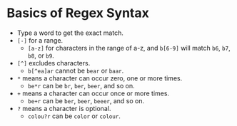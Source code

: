 # Basics of Regex Syntax

- Type a word to get the exact match.
- `[-]` for a range.
  - `[a-z]` for characters in the range of a-z, and `b[6-9]` will match `b6`, `b7`, `b8`, or `b9`.
- `[^]` excludes characters.
  - `b[^ea]ar` cannot be `bear` or `baar`.
- `*` means a character can occur zero, one or more times.
  - `be*r` can be `br`, `ber`, `beer`, and so on.
- `+` means a character can occur once or more times.
  - `be+r` can be `ber`, `beer`, `beeer`, and so on.
- `?` means a character is optional.
  - `colou?r` can be `color` or `colour`.